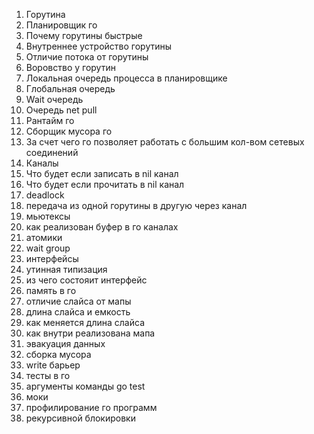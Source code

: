 1. Горутина
2. Планировщик го
3. Почему горутины быстрые
4. Внутреннее устройство горутины
5. Отличие потока от горутины
6. Воровство у горутин
7. Локальная очередь процесса в планировщике
8. Глобальная очередь
9. Wait очередь
10. Очередь net pull
11. Рантайм го
12. Сборщик мусора го
13. За счет чего го позволяет работать с большим кол-вом сетевых соединений
14. Каналы
15. Что будет если записать в nil канал
16. Что будет если прочитать в nil канал
17. deadlock
18. передача из одной горутины в другую через канал
19. мьютексы
20. как реализован буфер в го каналах
21. атомики
22. wait group
23. интерфейсы
24. утинная типизация
25. из чего состояит интерфейс
26. память в го
27. отличие слайса от мапы
28. длина слайса и емкость
29. как меняется длина слайса
30. как внутри реализована мапа
31. эвакуация данных
32. сборка мусора
33. write барьер
34. тесты в го
35. аргументы команды go test
36. моки
37. профилирование го программ
38.  рекурсивной блокировки